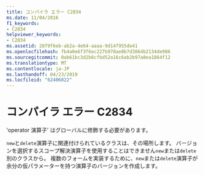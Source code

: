 ```yaml
---
title: コンパイラ エラー C2834
ms.date: 11/04/2016
f1_keywords:
- C2834
helpviewer_keywords:
- C2834
ms.assetid: 28f9f6eb-ab2a-4e64-aaaa-9d14f955de41
ms.openlocfilehash: fb4a0e6f3f6ec227b978ae0b7d3864b2134de986
ms.sourcegitcommit: 0ab61bc3d2b6cfbd52a16c6ab2b97a8ea1864f12
ms.translationtype: MT
ms.contentlocale: ja-JP
ms.lasthandoff: 04/23/2019
ms.locfileid: "62406822"
---
```

# <a name="compiler-error-c2834"></a>コンパイラ エラー C2834

'operator 演算子' はグローバルに修飾する必要があります。

`new`と`delete`演算子に関連付けられているクラスは、その場所します。 バージョンを選択するスコープ解決演算子を使用することはできません`new`または`delete`別のクラスから。 複数のフォームを実装するために、`new`または`delete`演算子が余分の仮パラメーターを持つ演算子のバージョンを作成します。